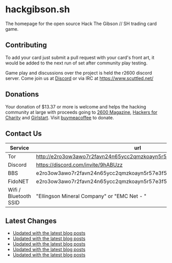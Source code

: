 # hackgibson.sh
The homepage for the open source Hack The Gibson // SH trading card game.


## Contributing

To add your card just submit a pull request with your card's front art, it would be added to the next run of set after community play testing.

Game play and discussions over the project is held the r2600 discord server. Come join us at [Discord](https://discord.com/invite/9hABUzz) or via IRC at https://www.scuttled.net/


## Donations

Your donation of $13.37 or more is welcome and helps the hacking community at large with proceeds going to [2600 Magazine](https://2600.com/), [Hackers for Charity](https://hackersforcharity.org) and [Girlstart](https://girlstart.org).  Visit [buymeacoffee](https://www.buymeacoffee.com/hackgibson.sh) to donate.


## Contact Us

Service | url
-|-
Tor | http://e2ro3ow3awo7r2favn24n65ycc2qmzkoayn5r57e3f56nvjwdcgg32ad.onion
Discord | https://discord.com/invite/9hABUzz
BBS | e2ro3ow3awo7r2favn24n65ycc2qmzkoayn5r57e3f56nvjwdcgg32ad.onion:23
FidoNET | e2ro3ow3awo7r2favn24n65ycc2qmzkoayn5r57e3f56nvjwdcgg32ad.onion:24554
Wifi / Bluetooth SSID | "Ellingson Mineral Company" or "EMC Net - <fidonet address>"

## Latest Changes
<!-- BLOG-POST-LIST:START -->
- [Updated with the latest blog posts](https://github.com/DFW2600/hackgibson.sh/commit/5b25d8639eddd5bc3aaaa00e535b4a34cb3e213c)
- [Updated with the latest blog posts](https://github.com/DFW2600/hackgibson.sh/commit/85933be072e66ae05d3da729e85312ca1a256177)
- [Updated with the latest blog posts](https://github.com/DFW2600/hackgibson.sh/commit/7339c8dcd4f211e50bb8bb75998f51f8a8ddda1a)
- [Updated with the latest blog posts](https://github.com/DFW2600/hackgibson.sh/commit/71db0767964aab9f4cad45b9ac2506d78bfa85cb)
- [Updated with the latest blog posts](https://github.com/DFW2600/hackgibson.sh/commit/ae17d3d33b1b13f07337ce0333cd0953e24c6e3e)
<!-- BLOG-POST-LIST:END -->
